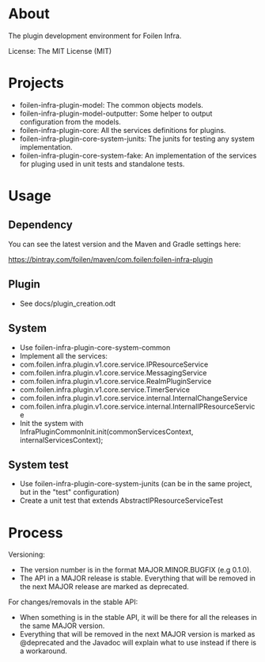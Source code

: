 # About

The plugin development environment for Foilen Infra.

License: The MIT License (MIT)


# Projects

- foilen-infra-plugin-model: The common objects models.
- foilen-infra-plugin-model-outputter: Some helper to output configuration from the models.
- foilen-infra-plugin-core: All the services definitions for plugins.
- foilen-infra-plugin-core-system-junits: The junits for testing any system implementation.
- foilen-infra-plugin-core-system-fake: An implementation of the services for pluging used in unit tests and standalone tests.

# Usage

## Dependency

You can see the latest version and the Maven and Gradle settings here:

https://bintray.com/foilen/maven/com.foilen:foilen-infra-plugin

## Plugin

- See docs/plugin_creation.odt

## System

- Use foilen-infra-plugin-core-system-common
- Implement all the services:
 - com.foilen.infra.plugin.v1.core.service.IPResourceService
 - com.foilen.infra.plugin.v1.core.service.MessagingService
 - com.foilen.infra.plugin.v1.core.service.RealmPluginService
 - com.foilen.infra.plugin.v1.core.service.TimerService
 - com.foilen.infra.plugin.v1.core.service.internal.InternalChangeService
 - com.foilen.infra.plugin.v1.core.service.internal.InternalIPResourceService
- Init the system with InfraPluginCommonInit.init(commonServicesContext, internalServicesContext);

## System test

- Use foilen-infra-plugin-core-system-junits (can be in the same project, but in the "test" configuration)
- Create a unit test that extends AbstractIPResourceServiceTest

# Process

Versioning:
- The version number is in the format MAJOR.MINOR.BUGFIX (e.g 0.1.0).
- The API in a MAJOR release is stable. Everything that will be removed in the next MAJOR release are marked as deprecated.

For changes/removals in the stable API:
- When something is in the stable API, it will be there for all the releases in the same MAJOR version.
- Everything that will be removed in the next MAJOR version is marked as @deprecated and the Javadoc will explain what to use instead if there is a workaround.
